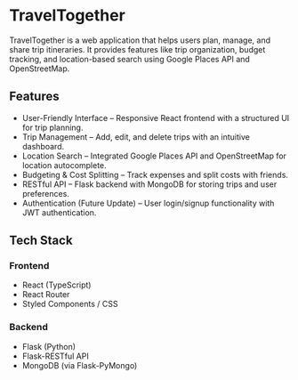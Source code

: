 # TravelTogether
TravelTogether is a web application that helps users plan, manage, and share trip itineraries. It provides features like trip organization, budget tracking, and location-based search using Google Places API and OpenStreetMap.
## Features
- User-Friendly Interface – Responsive React frontend with a structured UI for trip planning.
- Trip Management – Add, edit, and delete trips with an intuitive dashboard.
- Location Search – Integrated Google Places API and OpenStreetMap for location autocomplete.
- Budgeting & Cost Splitting – Track expenses and split costs with friends.
- RESTful API – Flask backend with MongoDB for storing trips and user preferences.
- Authentication (Future Update) – User login/signup functionality with JWT authentication.
## Tech Stack
### Frontend
- React (TypeScript)
- React Router
- Styled Components / CSS
 ### Backend
- Flask (Python)
- Flask-RESTful API
- MongoDB (via Flask-PyMongo)
